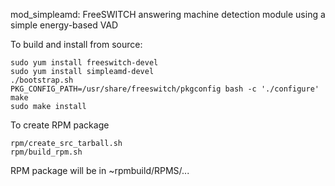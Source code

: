 mod_simpleamd: FreeSWITCH answering machine detection module using a simple energy-based VAD

To build and install from source:
```
sudo yum install freeswitch-devel
sudo yum install simpleamd-devel
./bootstrap.sh
PKG_CONFIG_PATH=/usr/share/freeswitch/pkgconfig bash -c './configure'
make
sudo make install
```

To create RPM package
```
rpm/create_src_tarball.sh
rpm/build_rpm.sh
```

RPM package will be in ~rpmbuild/RPMS/...

